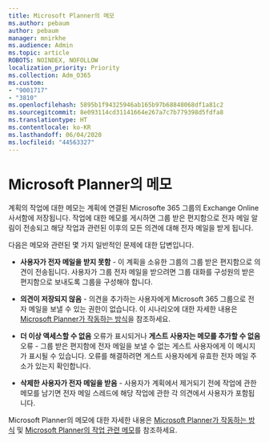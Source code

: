 ```yaml
---
title: Microsoft Planner의 메모
ms.author: pebaum
author: pebaum
manager: mnirkhe
ms.audience: Admin
ms.topic: article
ROBOTS: NOINDEX, NOFOLLOW
localization_priority: Priority
ms.collection: Adm_O365
ms.custom:
- "9001717"
- "3810"
ms.openlocfilehash: 5895b1f94325946ab165b97b68848068df1a81c2
ms.sourcegitcommit: 8e093114cd31141664e267a7c7b779398d5fdfa8
ms.translationtype: HT
ms.contentlocale: ko-KR
ms.lasthandoff: 06/04/2020
ms.locfileid: "44563327"
---
```

# <a name="comments-in-microsoft-planner"></a>Microsoft Planner의 메모

계획의 작업에 대한 메모는 계획에 연결된 Microsofte 365 그룹의 Exchange Online 사서함에 저장됩니다.  작업에 대한 메모를 게시하면 그룹 받은 편지함으로 전자 메일 알림이 전송되고 해당 작업과 관련된 이후의 모든 의견에 대해 전자 메일을 받게 됩니다.

다음은 메모와 관련된 몇 가지 일반적인 문제에 대한 답변입니다.

- **사용자가 전자 메일을 받지 못함** - 이 계획을 소유한 그룹의 그룹 받은 편지함으로 의견이 전송됩니다. 사용자가 그룹 전자 메일을 받으려면 그룹 대화를 구성원의 받은 편지함으로 보내도록 그룹을 구성해야 합니다.

- **의견이 저장되지 않음** - 의견을 추가하는 사용자에게 Microsoft 365 그룹으로 전자 메일을 보낼 수 있는 권한이 없습니다. 이 시나리오에 대한 자세한 내용은 [Microsoft Planner가 작동하는 방식](https://techcommunity.microsoft.com/t5/planner-blog/how-microsoft-planner-works/ba-p/1214736)을 참조하세요.

- **더 이상 액세스할 수 없음** 오류가 표시되거나 **게스트 사용자는 메모를 추가할 수 없음** 오류 - 그룹 받은 편지함에 전자 메일을 보낼 수 없는 게스트 사용자에게 이 메시지가 표시될 수 있습니다. 오류를 해결하려면 게스트 사용자에게 유효한 전자 메일 주소가 있는지 확인합니다.

- **삭제한 사용자가 전자 메일을 받음** - 사용자가 계획에서 제거되기 전에 작업에 관한 메모를 남기면 전자 메일 스레드에 해당 작업에 관한 각 의견에서 사용자가 포함됩니다.

Microsoft Planner의 메모에 대한 자세한 내용은 [Microsoft Planner가 작동하는 방식](https://techcommunity.microsoft.com/t5/planner-blog/how-microsoft-planner-works/ba-p/1214736) 및 [Microsoft Planner의 작업 관련 메모](https://support.microsoft.com/office/fd4aedde-7785-4cd0-96ee-122fbc9140e1)를 참조하세요.
